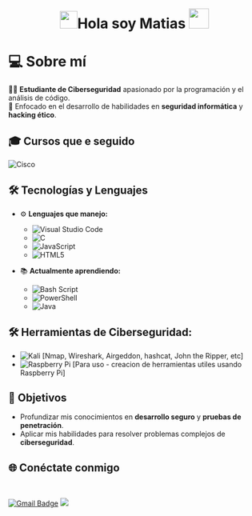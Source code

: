 <h1 align="center"><img src="https://media.giphy.com/media/hvRJCLFzcasrR4ia7z/giphy.gif" width="35"><b>Hola soy Matias </b><img height="40" src="https://emoji.gg/assets/emoji/7333-parrotdance.gif"></h1>

# 💻 Sobre mí

👨‍💻 **Estudiante de Ciberseguridad** apasionado por la programación y el análisis de código.  
🔐 Enfocado en el desarrollo de habilidades en **seguridad informática** y **hacking ético**.  
## 🎓 **Cursos que e seguido** 
![Cisco](https://img.shields.io/badge/cisco-%23049fd9.svg?style=for-the-badge&logo=cisco&logoColor=black)
## 🛠️ Tecnologías y Lenguajes

- ⚙️ **Lenguajes que manejo:**
  - ![Visual Studio Code](https://img.shields.io/badge/Visual%20Studio%20Code-0078d7.svg?style=for-the-badge&logo=visual-studio-code&logoColor=white)
  - ![C](https://img.shields.io/badge/c-%2300599C.svg?style=for-the-badge&logo=c&logoColor=white)  
  - ![JavaScript](https://img.shields.io/badge/javascript-%23323330.svg?style=for-the-badge&logo=javascript&logoColor=%23F7DF1E)  
  - ![HTML5](https://img.shields.io/badge/html5-%23E34F26.svg?style=for-the-badge&logo=html5&logoColor=white)  

- 📚 **Actualmente aprendiendo:**  
  - ![Bash Script](https://img.shields.io/badge/bash_script-%23121011.svg?style=for-the-badge&logo=gnu-bash&logoColor=white)
  - ![PowerShell](https://img.shields.io/badge/PowerShell-%235391FE.svg?style=for-the-badge&logo=powershell&logoColor=white)
  - ![Java](https://img.shields.io/badge/java-%23ED8B00.svg?style=for-the-badge&logo=openjdk&logoColor=white) 

## 🛠️ Herramientas de Ciberseguridad:

  - ![Kali](https://img.shields.io/badge/Kali-268BEE?style=for-the-badge&logo=kalilinux&logoColor=white)
  [Nmap, Wireshark, Airgeddon, hashcat, John the Ripper, etc]
  - ![Raspberry Pi](https://img.shields.io/badge/-Raspberry_Pi-C51A4A?style=for-the-badge&logo=Raspberry-Pi) [Para uso - creacion de herramientas utiles usando Raspberry Pi]
## 🚀 Objetivos

- Profundizar mis conocimientos en **desarrollo seguro** y **pruebas de penetración**.  
- Aplicar mis habilidades para resolver problemas complejos de **ciberseguridad**.  

## 🌐 Conéctate conmigo

<br>	

[![Gmail Badge](https://img.shields.io/badge/-matiasvallejocabezas@gmail.com-c14438?style=flat-square&logo=Gmail&logoColor=white&link=matiasvallejocabezas@gmail.com)](matiasvallejocabezas@gmail.com)
<a target="_blank" href="https://www.instagram.com/mat_vall_/"><img src="https://img.shields.io/badge/-instagram-DD2A7B?style=for-the-badge&logo=instagram&logoColor=white"></img></a>
&emsp;



